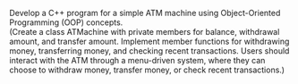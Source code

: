 Develop a C++ program for a simple ATM machine using Object-Oriented Programming (OOP) concepts.
<br>
(Create a class ATMachine with private members for balance, withdrawal amount, and transfer amount. Implement member functions for withdrawing money, transferring money, and checking recent transactions. Users should interact with the ATM through a menu-driven system, where they can choose to withdraw money, transfer money, or check recent transactions.)

